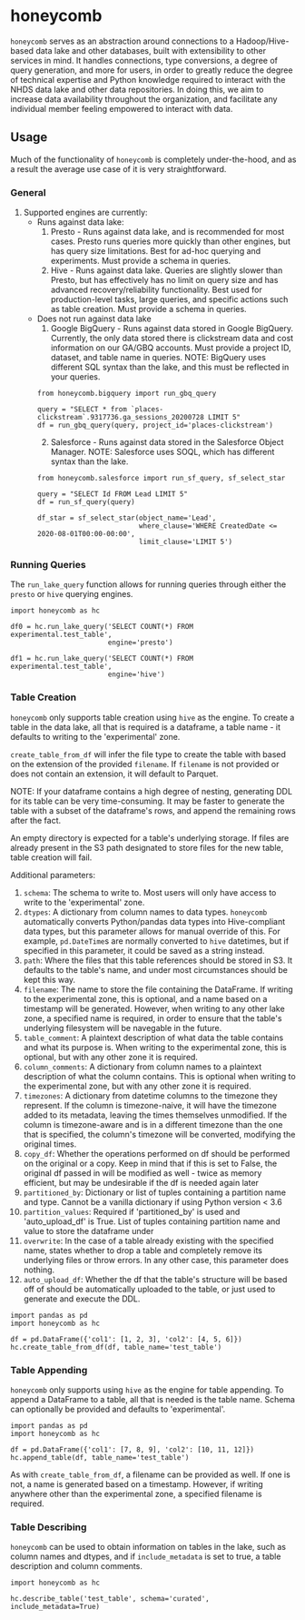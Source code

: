 # honeycomb #
`honeycomb` serves as an abstraction around connections to a Hadoop/Hive-based
data lake and other databases, built with extensibility to other services in
mind. It handles connections, type conversions, a degree of query generation,
and more for users, in order to greatly reduce the degree of technical
expertise and Python knowledge required to interact with the NHDS data lake
and other data repositories. In doing this, we aim to increase data
availability throughout the organization, and facilitate any individual
member feeling empowered to interact with data.

## Usage
Much of the functionality of `honeycomb` is completely under-the-hood, and as
a result the average use case of it is very straightforward.

### General
1. Supported engines are currently:
    * Runs against data lake:
       1. Presto - Runs against data lake, and is recommended for most cases.
       Presto runs queries more quickly than other engines, but has query size
       limitations. Best for ad-hoc querying and experiments.
       Must provide a schema in queries.
       2. Hive - Runs against data lake. Queries are slightly slower than Presto,
       but has effectively has no limit on query size and has advanced
       recovery/reliability functionality. Best used for production-level tasks,
       large queries, and specific actions such as table creation.
       Must provide a schema in queries.
    * Does not run against data lake
        1. Google BigQuery - Runs against data stored in Google BigQuery. Currently,
        the only data stored there is clickstream data and cost information on
        our GA/GBQ accounts. Must provide a project ID, dataset, and table name
        in queries. NOTE: BigQuery uses different SQL syntax than the lake, and this
        must be reflected in your queries.
        ```
        from honeycomb.bigquery import run_gbq_query

        query = "SELECT * from `places-clickstream`.9317736.ga_sessions_20200728 LIMIT 5"
        df = run_gbq_query(query, project_id='places-clickstream')
        ```
        2. Salesforce - Runs against data stored in the Salesforce Object Manager.
        NOTE: Salesforce uses SOQL, which has different syntax than the lake.
        ```
        from honeycomb.salesforce import run_sf_query, sf_select_star

        query = "SELECT Id FROM Lead LIMIT 5"
        df = run_sf_query(query)

        df_star = sf_select_star(object_name='Lead',
                                 where_clause='WHERE CreatedDate <= 2020-08-01T00:00-00:00',
                                 limit_clause='LIMIT 5')
        ```

### Running Queries
The `run_lake_query` function allows for running queries through either the
`presto` or `hive` querying engines.

```
import honeycomb as hc

df0 = hc.run_lake_query('SELECT COUNT(*) FROM experimental.test_table',
                        engine='presto')

df1 = hc.run_lake_query('SELECT COUNT(*) FROM experimental.test_table',
                        engine='hive')
```

### Table Creation
`honeycomb` only supports table creation using `hive` as the engine. To create
a table in the data lake, all that is required is a dataframe, a table name -
it defaults to writing to the 'experimental' zone.

`create_table_from_df` will infer the file type to create the table with based
on the extension of the provided `filename`. If `filename` is not provided or
does not contain an extension, it will default to Parquet.

NOTE: If your dataframe contains a high degree of nesting, generating
DDL for its table can be very time-consuming. It may be faster to generate the
table with a subset of the dataframe's rows, and append the remaining rows
after the fact.

An empty directory is expected for a table's underlying storage.
If files are already present in the S3 path designated to store files
for the new table, table creation will fail.

Additional parameters:
1. `schema`: The schema to write to. Most users will only have access to write
to the 'experimental' zone.
2. `dtypes`: A dictionary from column names to data types. `honeycomb` automatically
converts Python/pandas data types into Hive-compliant data types, but this parameter
allows for manual override of this. For example, `pd.DateTime`s are normally converted to
`hive` datetimes, but if specified in this parameter, it could be saved as a string instead.
3. `path`: Where the files that this table references should be stored in S3. It defaults
to the table's name, and under most circumstances should be kept this way.
4. `filename`: The name to store the file containing the DataFrame. If writing
to the experimental zone, this is optional, and a name based on a timestamp will
be generated. However, when writing to any other lake zone, a specified name
is required, in order to ensure that the table's underlying filesystem will
be navegable in the future.
5. `table_comment`: A plaintext description of what data the table contains
and what its purpose is. When writing to the experimental zone, this is optional,
but with any other zone it is required.
6. `column_comments`: A dictionary from column names to a plaintext description
of what the column contains. This is optional when writing to the experimental zone,
but with any other zone it is required.
7. `timezones`: A dictionary from datetime columns to the timezone they
represent. If the column is timezone-naive, it will have the
timezone added to its metadata, leaving the times themselves
unmodified. If the column is timezone-aware and is in a different
timezone than the one that is specified, the column's timezone
will be converted, modifying the original times.
8. `copy_df`: Whether the operations performed on df should be performed on the
original or a copy. Keep in mind that if this is set to False,
the original df passed in will be modified as well - twice as
memory efficient, but may be undesirable if the df is needed
again later
9. `partitioned_by`: Dictionary or list of tuples containing a partition name
and type. Cannot be a vanilla dictionary if using Python version < 3.6
10. `partition_values`: Required if 'partitioned_by' is used and
'auto_upload_df' is True. List of tuples containing partition name and
value to store the dataframe under
11. `overwrite`: In the case of a table already existing with the specified
name, states whether to drop a table and completely remove its underlying files
or throw errors. In any other case, this parameter does nothing.
12. `auto_upload_df`: Whether the df that the table's structure will be based
off of should be automatically uploaded to the table, or just used to generate
and execute the DDL.
```
import pandas as pd
import honeycomb as hc

df = pd.DataFrame({'col1': [1, 2, 3], 'col2': [4, 5, 6]})
hc.create_table_from_df(df, table_name='test_table')
```

### Table Appending
`honeycomb` only supports using `hive` as the engine for table appending.
To append a DataFrame to a table, all that is needed is the table name.
Schema can optionally be provided and defaults to 'experimental'.

```
import pandas as pd
import honeycomb as hc

df = pd.DataFrame({'col1': [7, 8, 9], 'col2': [10, 11, 12]})
hc.append_table(df, table_name='test_table')
```

As with `create_table_from_df`, a filename can be provided as well. If one is not,
a name is generated based on a timestamp. However, if writing anywhere other than
the experimental zone, a specified filename is required.

### Table Describing
`honeycomb` can be used to obtain information on tables in the lake, such
as column names and dtypes, and if `include_metadata` is set to true,
a table description and column comments.

```
import honeycomb as hc

hc.describe_table('test_table', schema='curated', include_metadata=True)
```
